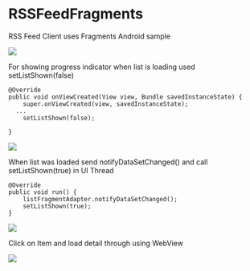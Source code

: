 RSSFeedFragments
==================

RSS Feed Client uses Fragments Android sample

![](https://github.com/app-z/RSSFeedFragments/blob/master/RSSFeedFragments/images/device-2015-01-03-113630.png)


For showing progress indicator when list is loading used setListShown(false)

	@Override
	public void onViewCreated(View view, Bundle savedInstanceState) {
		super.onViewCreated(view, savedInstanceState);
      ...
	    setListShown(false);

	}

![](https://github.com/app-z/RSSFeedFragments/blob/master/RSSFeedFragments/images/device-2015-01-03-113553.png)

When list was loaded send notifyDataSetChanged() and call setListShown(true) in UI Thread

    @Override
    public void run() {
    	listFragmentAdapter.notifyDataSetChanged();
	    setListShown(true);
    }
  

![](https://github.com/app-z/RSSFeedFragments/blob/master/RSSFeedFragments/images/device-2015-01-03-113614.png)

Click on Item and load detail through using WebView

![](https://github.com/app-z/RSSFeedFragments/blob/master/RSSFeedFragments/images/device-2015-01-03-113630.png)
